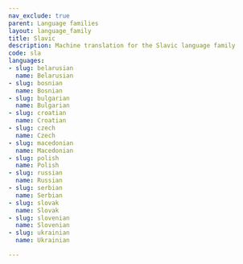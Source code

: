 ```yaml
---
nav_exclude: true
parent: Language families
layout: language_family
title: Slavic
description: Machine translation for the Slavic language family
code: sla
languages:
- slug: belarusian
  name: Belarusian
- slug: bosnian
  name: Bosnian
- slug: bulgarian
  name: Bulgarian
- slug: croatian
  name: Croatian
- slug: czech
  name: Czech
- slug: macedonian
  name: Macedonian
- slug: polish
  name: Polish
- slug: russian
  name: Russian
- slug: serbian
  name: Serbian
- slug: slovak
  name: Slovak
- slug: slovenian
  name: Slovenian
- slug: ukrainian
  name: Ukrainian

---
```



